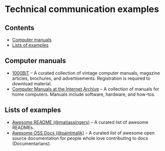 # Technical communication examples<!-- omit in toc -->

## Contents<!-- omit in toc -->

- [Computer manuals](#computer-manuals)
- [Lists of examples](#lists-of-examples)

## Computer manuals

- [1000BiT](https://www.1000bit.it/) &ndash; A curated collection of vintage
  computer manuals, magazine articles, brochures, and advertisements.
  Registration is required to download material.
- [Computer Manuals at the Internet Archive](https://archive.org/details/computermanuals)
  &ndash; A collection of manuals for home computers. Manuals include software,
  hardware, and how-tos.

## Lists of examples

- [Awesome README (@matiassingers)](https://github.com/matiassingers/awesome-readme#readme)
  &ndash; A curated list of awesome READMEs.
- [Awesome OSS Docs (@saintmalik)](https://github.com/saintmalik/awesome-oss-docs#readme)
  &ndash; A curated list of awesome open source documentation for people whole
  love contributing to docs (Documentarians).
